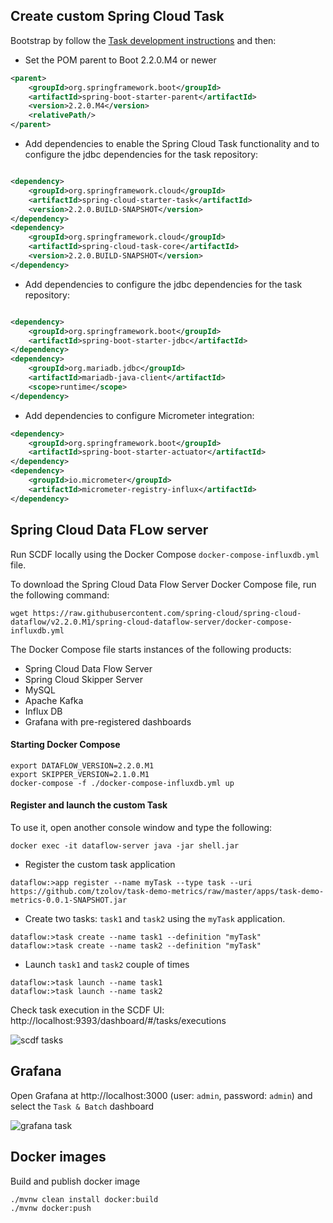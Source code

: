 
## Create custom Spring Cloud Task

Bootstrap by follow the [Task development instructions](https://docs.spring.io/spring-cloud-task/docs/2.0.0.RELEASE/reference/htmlsingle/#getting-started-developing-first-task) and then: 

* Set the POM parent to Boot 2.2.0.M4 or newer

```xml
<parent>
    <groupId>org.springframework.boot</groupId>
    <artifactId>spring-boot-starter-parent</artifactId>
    <version>2.2.0.M4</version>
    <relativePath/>
</parent>
``` 

* Add dependencies to enable the Spring Cloud Task functionality and to configure the jdbc dependencies for the task repository: 

```xml

<dependency>
    <groupId>org.springframework.cloud</groupId>
    <artifactId>spring-cloud-starter-task</artifactId>
    <version>2.2.0.BUILD-SNAPSHOT</version>
</dependency>
<dependency>
    <groupId>org.springframework.cloud</groupId>
    <artifactId>spring-cloud-task-core</artifactId>
    <version>2.2.0.BUILD-SNAPSHOT</version>
</dependency>
``` 

* Add dependencies to configure the jdbc dependencies for the task repository: 

```xml

<dependency>
    <groupId>org.springframework.boot</groupId>
    <artifactId>spring-boot-starter-jdbc</artifactId>
</dependency>
<dependency>
    <groupId>org.mariadb.jdbc</groupId>
    <artifactId>mariadb-java-client</artifactId>
    <scope>runtime</scope>
</dependency>

``` 

* Add dependencies to configure Micrometer integration: 

```xml
<dependency>
    <groupId>org.springframework.boot</groupId>
    <artifactId>spring-boot-starter-actuator</artifactId>
</dependency>
<dependency>
    <groupId>io.micrometer</groupId>
    <artifactId>micrometer-registry-influx</artifactId>
</dependency>

``` 

## Spring Cloud Data FLow server

Run SCDF locally using the Docker Compose `docker-compose-influxdb.yml` file.

To download the Spring Cloud Data Flow Server Docker Compose file, run the following command:
```
wget https://raw.githubusercontent.com/spring-cloud/spring-cloud-dataflow/v2.2.0.M1/spring-cloud-dataflow-server/docker-compose-influxdb.yml
```

The Docker Compose file starts instances of the following products:

* Spring Cloud Data Flow Server
* Spring Cloud Skipper Server
* MySQL
* Apache Kafka
* Influx DB
* Grafana with pre-registered dashboards

#### Starting Docker Compose

```
export DATAFLOW_VERSION=2.2.0.M1
export SKIPPER_VERSION=2.1.0.M1
docker-compose -f ./docker-compose-influxdb.yml up
```

#### Register and launch the custom Task

To use it, open another console window and type the following:

```
docker exec -it dataflow-server java -jar shell.jar
```

* Register the custom task application
```
dataflow:>app register --name myTask --type task --uri https://github.com/tzolov/task-demo-metrics/raw/master/apps/task-demo-metrics-0.0.1-SNAPSHOT.jar

```

* Create two tasks: `task1` and `task2` using the `myTask` application.
```
dataflow:>task create --name task1 --definition "myTask"
dataflow:>task create --name task2 --definition "myTask"
```

* Launch `task1` and `task2` couple of times
```
dataflow:>task launch --name task1
dataflow:>task launch --name task2
```

Check task execution in the SCDF UI: http://localhost:9393/dashboard/#/tasks/executions

![scdf tasks](./docs/scdf-task.png "SCDF Tasks")

## Grafana 

Open Grafana at http://localhost:3000 (user: `admin`, password: `admin`) and select the `Task & Batch` dashboard 

![grafana task](./docs/grafana-task.png "Grafana Task")


## Docker images

Build and publish docker image

```
./mvnw clean install docker:build
./mvnw docker:push

```
